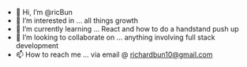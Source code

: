 - 👋 Hi, I’m @ricBun
- 👀 I’m interested in ... all things growth
- 🌱 I’m currently learning ... React and how to do a handstand push up
- 💞️ I’m looking to collaborate on ... anything involving full stack development
- 📫 How to reach me ... via email @ richardbun10@gmail.com

<!---
ricBun/ricBun is a ✨ special ✨ repository because its `README.md` (this file) appears on your GitHub profile.
You can click the Preview link to take a look at your changes.
--->
